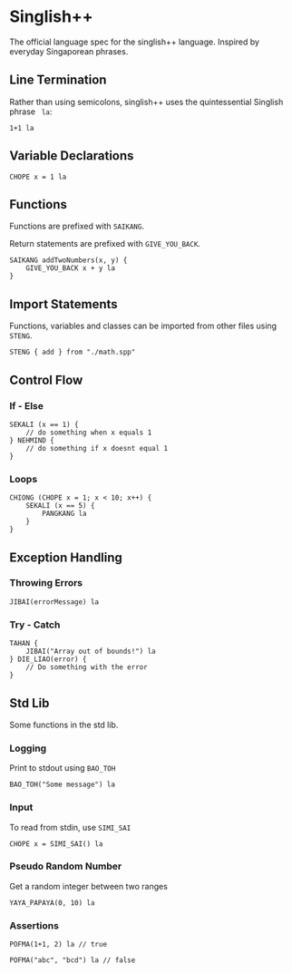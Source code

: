 # Singlish++

The official language spec for the singlish++ language. Inspired by everyday Singaporean phrases.

## Line Termination

Rather than using semicolons, singlish++ uses the quintessential Singlish phrase ` la`:

```
1+1 la
```

## Variable Declarations

```
CHOPE x = 1 la
```

## Functions

Functions are prefixed with `SAIKANG`.

Return statements are prefixed with `GIVE_YOU_BACK`.

```
SAIKANG addTwoNumbers(x, y) {
    GIVE_YOU_BACK x + y la
}
```

## Import Statements

Functions, variables and classes can be imported from other files using `STENG`.

```
STENG { add } from "./math.spp"
```

## Control Flow

### If - Else

```
SEKALI (x == 1) {
    // do something when x equals 1
} NEHMIND {
    // do something if x doesnt equal 1
}
```

### Loops

```
CHIONG (CHOPE x = 1; x < 10; x++) {
    SEKALI (x == 5) {
        PANGKANG la
    }
}
```

## Exception Handling

### Throwing Errors

```
JIBAI(errorMessage) la
```

### Try - Catch

```
TAHAN {
    JIBAI("Array out of bounds!") la
} DIE_LIAO(error) {
    // Do something with the error
}
```

## Std Lib

Some functions in the std lib.

### Logging

Print to stdout using `BAO_TOH`

```
BAO_TOH("Some message") la
```

### Input

To read from stdin, use `SIMI_SAI`

```
CHOPE x = SIMI_SAI() la
```

### Pseudo Random Number

Get a random integer between two ranges

```
YAYA_PAPAYA(0, 10) la
```

### Assertions

```
POFMA(1+1, 2) la // true

POFMA("abc", "bcd") la // false
```
